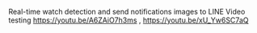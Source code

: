 Real-time watch detection and send notifications images to LINE
Video testing https://youtu.be/A6ZAiO7h3ms , https://youtu.be/xU_Yw6SC7aQ
